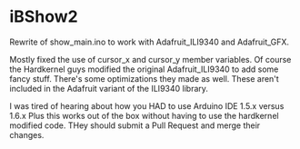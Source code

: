# iBShow2
Rewrite of show_main.ino to work with Adafruit_ILI9340 and Adafruit_GFX.

Mostly fixed the use of cursor_x and cursor_y member variables.   Of course the Hardkernel guys modified  the original 
Adafruit_ILI9340 to add some fancy stuff.   There's some optimizations they made as well.  These aren't included in the 
Adafruit variant of the ILI9340 library.  

I was tired of hearing about how you HAD to use Arduino IDE 1.5.x versus 1.6.x   Plus this works out of the box without having to use the hardkernel modified code.   THey should submit a Pull Request and merge their changes.

